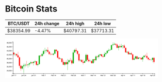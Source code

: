 # Bitcoin Stats

BTC/USDT|24h change|24h high|24h low|
|---|---|---|---|
|$38354.99|-4.47%|$40797.31|$37713.31|

<img src="./chart.svg">
